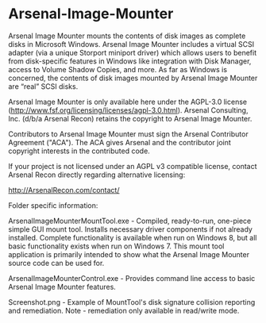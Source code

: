 Arsenal-Image-Mounter
=====================

Arsenal Image Mounter mounts the contents of disk images as complete disks in Microsoft Windows. Arsenal Image Mounter includes a virtual SCSI adapter (via a unique Storport miniport driver) which allows users to benefit from disk-specific features in Windows like integration with Disk Manager, access to Volume Shadow Copies, and more. As far as Windows is concerned, the contents of disk images mounted by Arsenal Image Mounter are “real” SCSI disks.

Arsenal Image Mounter is only available here under the AGPL-3.0 license (http://www.fsf.org/licensing/licenses/agpl-3.0.html). Arsenal Consulting, Inc. (d/b/a Arsenal Recon) retains the copyright to Arsenal Image Mounter.

Contributors to Arsenal Image Mounter must sign the Arsenal Contributor Agreement ("ACA").  The ACA gives Arsenal and the contributor joint copyright interests in the contributed code.

If your project is not licensed under an AGPL v3 compatible license, contact Arsenal Recon directly regarding alternative licensing:

http://ArsenalRecon.com/contact/

Folder specific information:

ArsenalImageMounterMountTool.exe - Compiled, ready-to-run, one-piece simple GUI mount tool. Installs necessary driver components if not already installed.  Complete functionality is available when run on Windows 8, but all basic functionality exists when run on Windows 7.  This mount tool application is primarily intended to show what the Arsenal Image Mounter source code can be used for.

ArsenalImageMounterControl.exe - Provides command line access to basic Arsenal Image Mounter features.

Screenshot.png - Example of MountTool's disk signature collision reporting and remediation.  Note - remediation only available in read/write mode.


